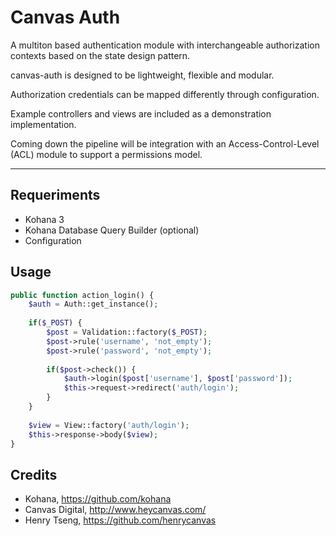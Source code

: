 Canvas Auth
===========

A multiton based authentication module with interchangeable authorization contexts based on the state design pattern.  

canvas-auth is designed to be lightweight, flexible and modular.  

Authorization credentials can be mapped differently through configuration.  

Example controllers and views are included as a demonstration implementation.  

Coming down the pipeline will be integration with an Access-Control-Level (ACL) module to support a permissions model.  

--------------------

Requeriments
------------

* Kohana 3
* Kohana Database Query Builder (optional)
* Configuration 

Usage
-----

```php
public function action_login() {
	$auth = Auth::get_instance();
	
	if($_POST) {
		$post = Validation::factory($_POST);
		$post->rule('username', 'not_empty');
		$post->rule('password', 'not_empty');
		
		if($post->check()) {
			$auth->login($post['username'], $post['password']);
			$this->request->redirect('auth/login');
		}
	}
	
	$view = View::factory('auth/login');
	$this->response->body($view);
}
```

Credits
-------

  * Kohana, https://github.com/kohana
  * Canvas Digital, http://www.heycanvas.com/
  * Henry Tseng, https://github.com/henrycanvas